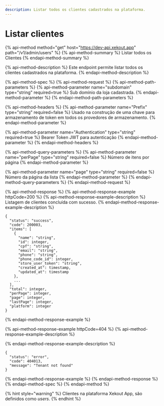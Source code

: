 ```yaml
---
description: Listar todos os clientes cadastrados na plataforma.
---
```


# Listar clientes

{% api-method method="get" host="https://dev-api.xekout.app" path="/v1/admin/users" %}
{% api-method-summary %}
Listar todos os Clientes
{% endapi-method-summary %}

{% api-method-description %}
Este endpoint permite listar todos os clientes cadastrados na plataforma.
{% endapi-method-description %}

{% api-method-spec %}
{% api-method-request %}
{% api-method-path-parameters %}
{% api-method-parameter name="subdomain" type="string" required=true %}
Sub domínio da loja cadastrada.
{% endapi-method-parameter %}
{% endapi-method-path-parameters %}

{% api-method-headers %}
{% api-method-parameter name="Prefix" type="string" required=false %}
Usado na construção de uma chave para armazenamento de token em todos os provedores de armazenamento.
{% endapi-method-parameter %}

{% api-method-parameter name="Authentication" type="string" required=true %}
Bearer Token JWT para autenticação
{% endapi-method-parameter %}
{% endapi-method-headers %}

{% api-method-query-parameters %}
{% api-method-parameter name="perPage" type="string" required=false %}
Número de itens por página
{% endapi-method-parameter %}

{% api-method-parameter name="page" type="string" required=false %}
Número da página da lista
{% endapi-method-parameter %}
{% endapi-method-query-parameters %}
{% endapi-method-request %}

{% api-method-response %}
{% api-method-response-example httpCode=200 %}
{% api-method-response-example-description %}
Listagem de clientes concluída com sucesso.
{% endapi-method-response-example-description %}

```text
{
  "status": "success",
  "code": 200003,
  "items": [
    {
      "name": "string",
      "id": integer,
      "cpf": "string",
      "email": "string",
      "phone": "string",
      "phone_code_id": integer,
      "store_user_token": "string",
      "created_at": timestamp,
      "updated_at": timestamp
    },
    ...
  ],
  "total": integer,
  "perPage": integer,
  "page": integer,
  "lastPage": integer,
  "platform": integer
}
```
{% endapi-method-response-example %}

{% api-method-response-example httpCode=404 %}
{% api-method-response-example-description %}

{% endapi-method-response-example-description %}

```text
{
  "status": "error",
  "code": 404013,
  "message": "Tenant not found"
}
```
{% endapi-method-response-example %}
{% endapi-method-response %}
{% endapi-method-spec %}
{% endapi-method %}

{% hint style="warning" %}
Clientes na plataforma Xekout App, são definidos como _users_.
{% endhint %}

